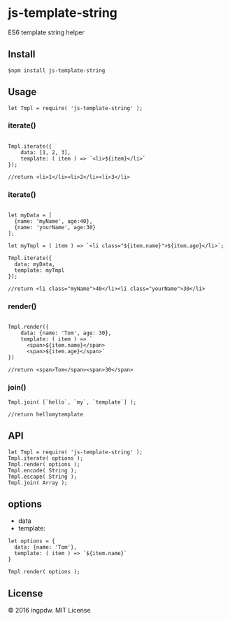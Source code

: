 # js-template-string

ES6 template string helper

## Install

```
$npm install js-template-string
```

## Usage

```
let Tmpl = require( 'js-template-string' );
```

### iterate()
```

Tmpl.iterate({
    data: [1, 2, 3],
    template: ( item ) => `<li>${item}</li>`
});

//return <li>1</li><li>2</li><li>3</li>

```

### iterate()

```

let myData = [
  {name: 'myName', age:40},
  {name: 'yourName', age:30}
];

let myTmpl = ( item ) => `<li class="${item.name}">${item.age}</li>`;

Tmpl.iterate({
  data: myData,
  template: myTmpl
});

//return <li class="myName">40</li><li class="yourName">30</li>
```

### render()
```

Tmpl.render({
    data: {name: 'Tom', age: 30},
    template: ( item ) => `
      <span>${item.name}</span>
      <span>${item.age}</span>`
})

//return <span>Tom</span><span>30</span>
```

### join()
```
Tmpl.join( [`hello`, `my`, `template`] );

//return hellomytemplate
```



## API

```
let Tmpl = require( 'js-template-string' );
Tmpl.iterate( options );
Tmpl.render( options );
Tmpl.encode( String );
Tmpl.escape( String );
Tmpl.join( Array );

```

## options

* data
* template:

```
let options = {
  data: {name: 'Tom'},
  template: ( item ) => `${item.name}`
}

Tmpl.render( options );
```


## License
© 2016 ingpdw. MIT License
